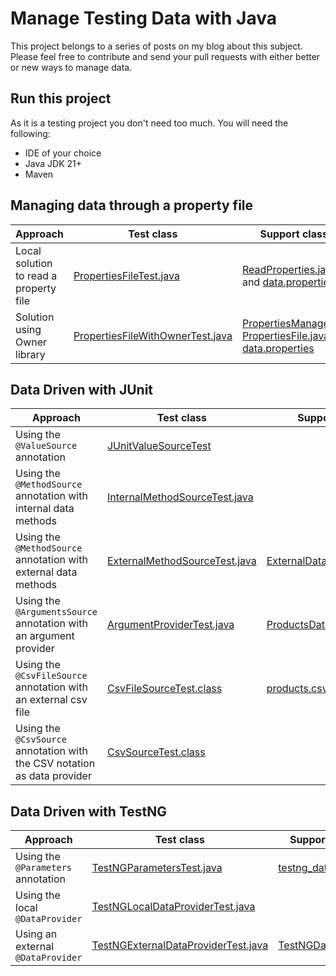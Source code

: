 # Manage Testing Data with Java

This project belongs to a series of posts on my blog about this subject.
Please feel free to contribute and send your pull requests with either better or new ways to manage data.

## Run this project

As it is a testing project you don't need too much. You will need the following:

* IDE of your choice
* Java JDK 21+
* Maven

## Managing  data through a property file

| Approach                               | Test class                                                                                                                                                                                | Support classes                                                                                                                                                                                                                                                                                                                                                                                                                                                       | 
|----------------------------------------|-------------------------------------------------------------------------------------------------------------------------------------------------------------------------------------------|-----------------------------------------------------------------------------------------------------------------------------------------------------------------------------------------------------------------------------------------------------------------------------------------------------------------------------------------------------------------------------------------------------------------------------------------------------------------------
| Local solution to read a property file | [PropertiesFileTest.java](https://github.com/eliasnogueira/manage-testing-data-java/blob/main/src/test/java/com/eliasnogueira/properties/plain/PropertiesFileTest.java)                   | [ReadProperties.java](https://github.com/eliasnogueira/manage-testing-data-java/blob/main/src/main/java/com/eliasnogueira/properties/plain/ReadProperties.java), and [data.properties](https://github.com/eliasnogueira/manage-testing-data-java/blob/main/src/test/resources/data.properties)                                                                                                                                                                        |
| Solution using Owner library           | [PropertiesFileWithOwnerTest.java](https://github.com/eliasnogueira/manage-testing-data-java/blob/main/src/test/java/com/eliasnogueira/properties/owner/PropertiesFileWithOwnerTest.java) | [PropertiesManager.java](https://github.com/eliasnogueira/manage-testing-data-java/blob/main/src/main/java/com/eliasnogueira/properties/owner/PropertiesManager.java), [PropertiesFile.java](https://github.com/eliasnogueira/manage-testing-data-java/blob/main/src/main/java/com/eliasnogueira/properties/owner/PropertiesFile.java), and [data.properties](https://github.com/eliasnogueira/manage-testing-data-java/blob/main/src/test/resources/data.properties) |

## Data Driven with JUnit

| Approach                                                                 | Test class                                                                                                                                                                          | Support classes / files                                                                                                                                                               | 
|--------------------------------------------------------------------------|-------------------------------------------------------------------------------------------------------------------------------------------------------------------------------------|---------------------------------------------------------------------------------------------------------------------------------------------------------------------------------------|
| Using the `@ValueSource` annotation                                      | [JUnitValueSourceTest](https://github.com/eliasnogueira/manage-testing-data-java/blob/main/src/test/java/com/eliasnogueira/datadriven/junit/JUnitValueSourceTest.java)              |                                                                                                                                                                                       |
| Using the `@MethodSource` annotation with internal data methods          | [InternalMethodSourceTest.java](https://github.com/eliasnogueira/manage-testing-data-java/blob/main/src/test/java/com/eliasnogueira/datadriven/junit/InternalMethodSourceTest.java) |                                                                                                                                                                                       |
| Using the `@MethodSource` annotation with external data methods          | [ExternalMethodSourceTest.java](https://github.com/eliasnogueira/manage-testing-data-java/blob/main/src/test/java/com/eliasnogueira/datadriven/junit/ExternalMethodSourceTest.java) | [ExternalData.java](https://github.com/eliasnogueira/manage-testing-data-java/blob/main/src/main/java/com/eliasnogueira/datadriven/ExternalData.java)                                 |
| Using the `@ArgumentsSource` annotation with an argument provider        | [ArgumentProviderTest.java](https://github.com/eliasnogueira/manage-testing-data-java/blob/main/src/test/java/com/eliasnogueira/datadriven/junit/ArgumentProviderTest.java)         | [ProductsDataArgumentProvider.java](https://github.com/eliasnogueira/manage-testing-data-java/blob/main/src/main/java/com/eliasnogueira/datadriven/ProductsDataArgumentProvider.java) |
| Using the `@CsvFileSource` annotation with an external csv file          | [CsvFileSourceTest.class](https://github.com/eliasnogueira/manage-testing-data-java/blob/main/src/test/java/com/eliasnogueira/datadriven/junit/CsvSourceTest.java)                  | [products.csv](https://github.com/eliasnogueira/manage-testing-data-java/blob/main/src/test/resources/products.csv)                                                                   |
| Using the `@CsvSource` annotation with the CSV notation as data provider | [CsvSourceTest.class](https://github.com/eliasnogueira/manage-testing-data-java/blob/main/src/test/java/com/eliasnogueira/datadriven/junit/CsvSourceTest.java)                      |                                                                                                                                                                                       |

## Data Driven with TestNG

| Approach                           | Test class                                                                                                                                                                                       | Support classes / files                                                                                                                                           | 
|------------------------------------|--------------------------------------------------------------------------------------------------------------------------------------------------------------------------------------------------|-------------------------------------------------------------------------------------------------------------------------------------------------------------------|
| Using the `@Parameters` annotation | [TestNGParametersTest.java](https://github.com/eliasnogueira/manage-testing-data-java/blob/main/src/test/java/com/eliasnogueira/datadriven/testng/TestNGParametersTest.java)                     | [testng_data_parameters.xml](https://github.com/eliasnogueira/manage-testing-data-java/blob/main/src/test/resources/testng_data_parameter.xml)                    |
| Using the local `@DataProvider`    | [TestNGLocalDataProviderTest.java](https://github.com/eliasnogueira/manage-testing-data-java/blob/main/src/test/java/com/eliasnogueira/datadriven/testng/TestNGLocalDataProviderTest.java)       |                                                                                                                                                                   |
| Using an external `@DataProvider`  | [TestNGExternalDataProviderTest.java](https://github.com/eliasnogueira/manage-testing-data-java/blob/main/src/test/java/com/eliasnogueira/datadriven/testng/TestNGExternalDataProviderTest.java) | [TestNGDataProvider.java](https://github.com/eliasnogueira/manage-testing-data-java/blob/main/src/main/java/com/eliasnogueira/datadriven/TestNGDataProvider.java) |
